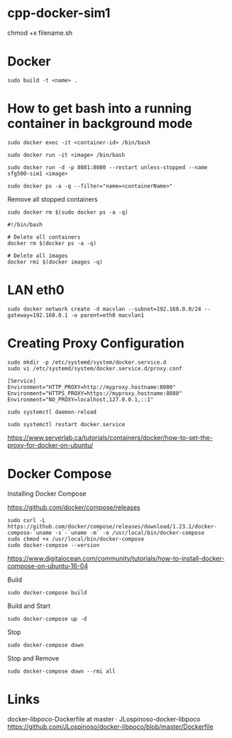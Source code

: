 # cpp-docker-sim1

chmod +x filename.sh

# Docker

```
sudo build -t <name> .
```

# How to get bash into a running container in background mode
```
sudo docker exec -it <container-id> /bin/bash
```

```
sudo docker run -it <image> /bin/bash
```

```
sudo docker run -d -p 8081:8080 --restart unless-stopped --name sfg500-sim1 <image>
```

```
sudo docker ps -a -q --filter="name=<containerName>"
```

Remove all stopped containers
```
sudo docker rm $(sudo docker ps -a -q)
```

```
#!/bin/bash

# Delete all containers
docker rm $(docker ps -a -q)

# Delete all images
docker rmi $(docker images -q)
```

# LAN eth0
```
sudo docker network create -d macvlan --subnet=192.168.0.0/24 --gateway=192.168.0.1 -o parent=eth0 macvlan1
```

# Creating Proxy Configuration
```
sudo mkdir -p /etc/systemd/system/docker.service.d
sudo vi /etc/systemd/system/docker.service.d/proxy.conf

[Service]
Environment="HTTP_PROXY=http://myproxy.hostname:8080"
Environment="HTTPS_PROXY=https://myproxy.hostname:8080"
Environment="NO_PROXY=localhost,127.0.0.1,::1"

sudo systemctl daemon-reload

sudo systemctl restart docker.service
```
https://www.serverlab.ca/tutorials/containers/docker/how-to-set-the-proxy-for-docker-on-ubuntu/

# Docker Compose
Installing Docker Compose

https://github.com/docker/compose/releases

```
sudo curl -L https://github.com/docker/compose/releases/download/1.23.1/docker-compose-`uname -s`-`uname -m` -o /usr/local/bin/docker-compose
sudo chmod +x /usr/local/bin/docker-compose
sudo docker-compose --version
```
https://www.digitalocean.com/community/tutorials/how-to-install-docker-compose-on-ubuntu-16-04

Build
```
sudo docker-compose build
```
Build and Start
```
sudo docker-compose up -d
```
Stop
```
sudo docker-compose down
```
Stop and Remove
```
sudo docker-compose down --rmi all
```

# Links

docker-libpoco-Dockerfile at master · JLospinoso-docker-libpoco
https://github.com/JLospinoso/docker-libpoco/blob/master/Dockerfile
